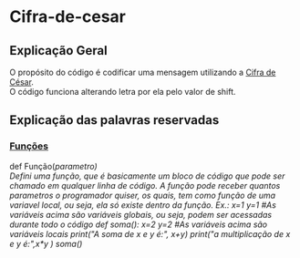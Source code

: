 <h1>Cifra-de-cesar</h1>


<h2>Explicação Geral</h2>

O propósito do código é codificar uma mensagem utilizando a <a href = 'https://pt.wikipedia.org/wiki/Cifra_de_C%C3%A9sar'>Cifra de César</a>.<br> O código funciona alterando letra por ela pelo valor de shift.

<h2>Explicação das palavras reservadas</h2>
<h3><a href=https://docs.python.org/pt-br/3.10/tutorial/controlflow.html#defining-functions>Funções</a></h3>

def Função(<i>parametro<i>)<br>
    Defini uma função, que é basicamente um bloco de código que pode ser chamado em qualquer linha de código. A função pode receber quantos parametros o programador quiser, os quais, tem como função de uma variavel local, ou seja, ela só existe dentro da função.
    Ex.:
    x=1
    y=1
    #As variáveis acima são variáveis globais, ou seja, podem ser acessadas durante todo o código
    def soma():
        x=2
        y=2
        #As variáveis acima são variáveis locais
        print("A soma de x e y é:", x+y)
    print("a multiplicação de x e y é:",x*y )
    soma()
 
